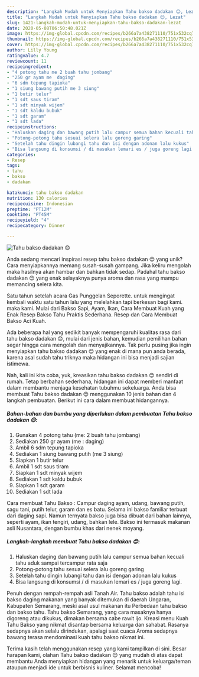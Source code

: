 ```yaml
---
description: "Langkah Mudah untuk Menyiapkan Tahu bakso dadakan 😊, Lezat"
title: "Langkah Mudah untuk Menyiapkan Tahu bakso dadakan 😊, Lezat"
slug: 1421-langkah-mudah-untuk-menyiapkan-tahu-bakso-dadakan-lezat
date: 2020-05-08T06:50:48.021Z
image: https://img-global.cpcdn.com/recipes/b266a7a438271110/751x532cq70/tahu-bakso-dadakan-😊-foto-resep-utama.jpg
thumbnail: https://img-global.cpcdn.com/recipes/b266a7a438271110/751x532cq70/tahu-bakso-dadakan-😊-foto-resep-utama.jpg
cover: https://img-global.cpcdn.com/recipes/b266a7a438271110/751x532cq70/tahu-bakso-dadakan-😊-foto-resep-utama.jpg
author: Lilly Young
ratingvalue: 4.7
reviewcount: 11
recipeingredient:
- "4 potong tahu me 2 buah tahu jombang"
- "250 gr ayam me  daging"
- "6 sdm tepung tapioka"
- "1 siung bawang putih me 3 siung"
- "1 butir telur"
- "1 sdt saus tiram"
- "1 sdt minyak wijem"
- "1 sdt kaldu bubuk"
- "1 sdt garam"
- "1 sdt lada"
recipeinstructions:
- "Haluskan daging dan bawang putih lalu campur semua bahan kecuali tahu aduk sampai tercampur rata saja"
- "Potong-potong tahu sesuai selera lalu goreng garing"
- "Setelah tahu dingin lubangi tahu dan isi dengan adonan lalu kukus"
- "Bisa langsung di konsumsi / di masukan lemari es / juga goreng lagi."
categories:
- Resep
tags:
- tahu
- bakso
- dadakan

katakunci: tahu bakso dadakan 
nutrition: 130 calories
recipecuisine: Indonesian
preptime: "PT12M"
cooktime: "PT45M"
recipeyield: "4"
recipecategory: Dinner

---
```



![Tahu bakso dadakan 😊](https://img-global.cpcdn.com/recipes/b266a7a438271110/751x532cq70/tahu-bakso-dadakan-😊-foto-resep-utama.jpg)

Anda sedang mencari inspirasi resep tahu bakso dadakan 😊 yang unik? Cara menyiapkannya memang susah-susah gampang. Jika keliru mengolah maka hasilnya akan hambar dan bahkan tidak sedap. Padahal tahu bakso dadakan 😊 yang enak selayaknya punya aroma dan rasa yang mampu memancing selera kita.

Satu tahun setelah acara Gas Punggelan Seporette. untuk mengingat kembali waktu satu tahun lalu yang melelahkan tapi berkesan bagi kami. maka kami. Mulai dari Bakso Sapi, Ayam, Ikan, Cara Membuat Kuah yang Enak Resep Bakso Tahu Praktis Sederhana. Resep dan Cara Membuat Bakso Aci Kuah.

Ada beberapa hal yang sedikit banyak mempengaruhi kualitas rasa dari tahu bakso dadakan 😊, mulai dari jenis bahan, kemudian pemilihan bahan segar hingga cara mengolah dan menyajikannya. Tak perlu pusing jika ingin menyiapkan tahu bakso dadakan 😊 yang enak di mana pun anda berada, karena asal sudah tahu triknya maka hidangan ini bisa menjadi sajian istimewa.


Nah, kali ini kita coba, yuk, kreasikan tahu bakso dadakan 😊 sendiri di rumah. Tetap berbahan sederhana, hidangan ini dapat memberi manfaat dalam membantu menjaga kesehatan tubuhmu sekeluarga. Anda bisa membuat Tahu bakso dadakan 😊 menggunakan 10 jenis bahan dan 4 langkah pembuatan. Berikut ini cara dalam membuat hidangannya.

<!--inarticleads1-->

##### Bahan-bahan dan bumbu yang diperlukan dalam pembuatan Tahu bakso dadakan 😊:

1. Gunakan 4 potong tahu (me: 2 buah tahu jombang)
1. Sediakan 250 gr ayam (me : daging)
1. Ambil 6 sdm tepung tapioka
1. Sediakan 1 siung bawang putih (me 3 siung)
1. Siapkan 1 butir telur
1. Ambil 1 sdt saus tiram
1. Siapkan 1 sdt minyak wijem
1. Sediakan 1 sdt kaldu bubuk
1. Siapkan 1 sdt garam
1. Sediakan 1 sdt lada


Cara membuat Tahu Bakso : Campur daging ayam, udang, bawang putih, sagu tani, putih telur, garam dan es batu. Selama ini bakso familiar terbuat dari daging sapi. Namun ternyata bakso juga bisa dibuat dari bahan lainnya, seperti ayam, ikan tengiri, udang, bahkan lele. Bakso ini termasuk makanan asli Nusantara, dengan bumbu khas dari nenek moyang. 

<!--inarticleads2-->

##### Langkah-langkah membuat Tahu bakso dadakan 😊:

1. Haluskan daging dan bawang putih lalu campur semua bahan kecuali tahu aduk sampai tercampur rata saja
1. Potong-potong tahu sesuai selera lalu goreng garing
1. Setelah tahu dingin lubangi tahu dan isi dengan adonan lalu kukus
1. Bisa langsung di konsumsi / di masukan lemari es / juga goreng lagi.


Penuh dengan rempah-rempah asli Tanah Air. Tahu bakso adalah tahu isi bakso daging makanan yang banyak ditemukan di daerah Ungaran, Kabupaten Semarang, meski asal usul makanan itu Perbedaan tahu bakso dan bakso tahu. Tahu bakso Semarang, yang cara masaknya hanya digoreng atau dikukus, dimakan bersama cabe rawit ijo. Kreasi menu Kuah Tahu Bakso yang nikmat disantap bersama keluarga dan sahabat. Rasanya sedapnya akan selalu dirindukan, apalagi saat cuaca Aroma sedapnya bawang terasa mendominasi kuah tahu bakso nikmat ini. 

Terima kasih telah menggunakan resep yang kami tampilkan di sini. Besar harapan kami, olahan Tahu bakso dadakan 😊 yang mudah di atas dapat membantu Anda menyiapkan hidangan yang menarik untuk keluarga/teman ataupun menjadi ide untuk berbisnis kuliner. Selamat mencoba!
